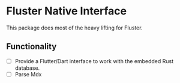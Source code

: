 # Fluster Native Interface

This package does most of the heavy lifting for Fluster.

## Functionality

- [ ] Provide a Flutter/Dart interface to work with the embedded Rust database.
- [ ] Parse Mdx

